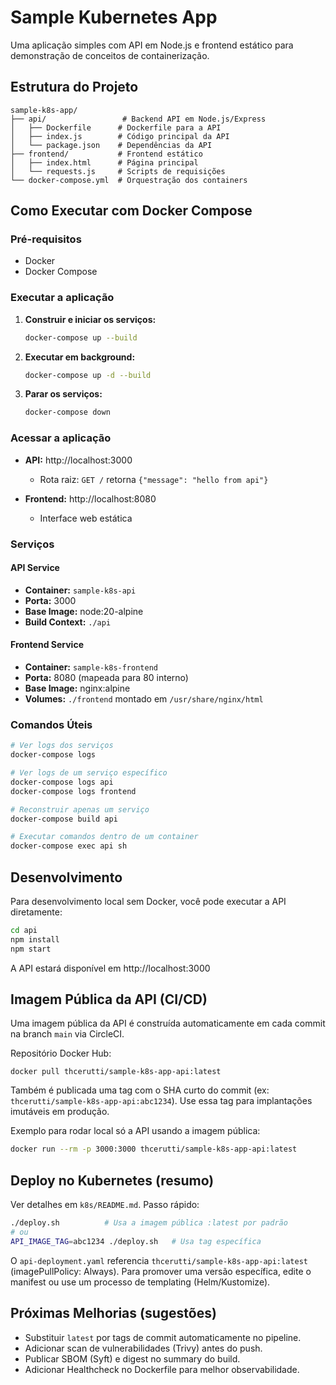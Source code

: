 # Sample Kubernetes App

Uma aplicação simples com API em Node.js e frontend estático para demonstração de conceitos de containerização.

## Estrutura do Projeto

```
sample-k8s-app/
├── api/                 # Backend API em Node.js/Express
│   ├── Dockerfile      # Dockerfile para a API
│   ├── index.js        # Código principal da API
│   └── package.json    # Dependências da API
├── frontend/           # Frontend estático
│   ├── index.html      # Página principal
│   └── requests.js     # Scripts de requisições
└── docker-compose.yml  # Orquestração dos containers
```

## Como Executar com Docker Compose

### Pré-requisitos
- Docker
- Docker Compose

### Executar a aplicação

1. **Construir e iniciar os serviços:**
   ```bash
   docker-compose up --build
   ```

2. **Executar em background:**
   ```bash
   docker-compose up -d --build
   ```

3. **Parar os serviços:**
   ```bash
   docker-compose down
   ```

### Acessar a aplicação

- **API:** http://localhost:3000
  - Rota raiz: `GET /` retorna `{"message": "hello from api"}`

- **Frontend:** http://localhost:8080
  - Interface web estática

### Serviços

#### API Service
- **Container:** `sample-k8s-api`
- **Porta:** 3000
- **Base Image:** node:20-alpine
- **Build Context:** `./api`

#### Frontend Service
- **Container:** `sample-k8s-frontend`
- **Porta:** 8080 (mapeada para 80 interno)
- **Base Image:** nginx:alpine
- **Volumes:** `./frontend` montado em `/usr/share/nginx/html`

### Comandos Úteis

```bash
# Ver logs dos serviços
docker-compose logs

# Ver logs de um serviço específico
docker-compose logs api
docker-compose logs frontend

# Reconstruir apenas um serviço
docker-compose build api

# Executar comandos dentro de um container
docker-compose exec api sh
```

## Desenvolvimento

Para desenvolvimento local sem Docker, você pode executar a API diretamente:

```bash
cd api
npm install
npm start
```

A API estará disponível em http://localhost:3000

## Imagem Pública da API (CI/CD)

Uma imagem pública da API é construída automaticamente em cada commit na branch `main` via CircleCI.

Repositório Docker Hub:

```
docker pull thcerutti/sample-k8s-app-api:latest
```

Também é publicada uma tag com o SHA curto do commit (ex: `thcerutti/sample-k8s-app-api:abc1234`). Use essa tag para implantações imutáveis em produção.

Exemplo para rodar local só a API usando a imagem pública:

```bash
docker run --rm -p 3000:3000 thcerutti/sample-k8s-app-api:latest
```

## Deploy no Kubernetes (resumo)

Ver detalhes em `k8s/README.md`. Passo rápido:

```bash
./deploy.sh          # Usa a imagem pública :latest por padrão
# ou
API_IMAGE_TAG=abc1234 ./deploy.sh   # Usa tag específica
```

O `api-deployment.yaml` referencia `thcerutti/sample-k8s-app-api:latest` (imagePullPolicy: Always). Para promover uma versão específica, edite o manifest ou use um processo de templating (Helm/Kustomize).

## Próximas Melhorias (sugestões)

- Substituir `latest` por tags de commit automaticamente no pipeline.
- Adicionar scan de vulnerabilidades (Trivy) antes do push.
- Publicar SBOM (Syft) e digest no summary do build.
- Adicionar Healthcheck no Dockerfile para melhor observabilidade.
